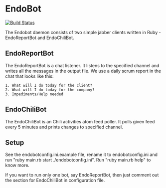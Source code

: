 # EndoBot

[![Build Status](https://api.travis-ci.org/endocode/EndoBot.png)](http://travis-ci.org/endocode/EndoBot)

The Endobot daemon consists of two simple jabber clients written in
Ruby - EndoReportBot and EndoChiliBot.

## EndoReportBot

The EndoReportBot is a chat listener.  It listens to the specified
channel and writes all the messages in the output file.  We use a
daily scrum report in the chat that looks like this:

    1. What will I do today for the client?
    2. What will I do today for the company?
    3. Impediments/Help needed

## EndoChiliBot

The EndoChiliBot is an Chili activities atom feed poller.  It polls
given feed every 5 minutes and prints changes to specified channel.

## Setup

See the endobotconfig.ini.example file, rename it to endobotconfig.ini
and run "ruby main.rb start ./endobotconfig.ini".  Run "ruby main.rb
help" to know more.

If you want to run only one bot, say EndoReportBot, then just comment
out the section for EndoChiliBot in configuration file.
